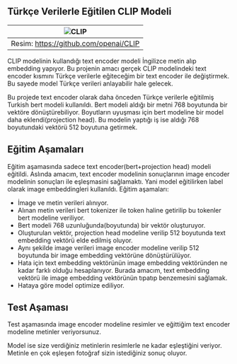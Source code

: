 ## Türkçe Verilerle Eğitilen CLIP Modeli
| ![CLIP](https://raw.githubusercontent.com/mlfoundations/open_clip/main/docs/CLIP.png) |
|:--:|
| Resim: https://github.com/openai/CLIP |

CLIP modelinin kullandığı text encoder modeli İngilizce metin alıp embedding yapıyor.
Bu projenin amacı gerçek CLIP modelindeki text encoder kısmını Türkçe verilerle eğiteceğim bir text encoder ile değiştirmek. Bu sayede model Türkçe verileri anlayabilir hale gelecek.

Bu projede text encoder olarak daha önceden Türkçe verilerle eğitilmiş Turkish bert modeli kullanıldı. Bert modeli aldığı bir metni 768 boyutunda bir vektöre dönüştürebiliyor.
Boyutların uyuşması için bert modeline bir model daha eklendi(projection head). Bu modelin yaptığı iş ise aldığı 768 boyutundaki vektörü 512 boyutuna getirmek.


## Eğitim Aşamaları
Eğitim aşamasında sadece text encoder(bert+projection head) modeli eğitildi. 
Aslında amacım, text encoder modelinin sonuçlarının image encoder modelinin sonuçları ile eşleşmasini sağlamaktı. Yani model eğitilirken label olarak image embeddingleri kullanıldı.
Eğitim aşamaları:
- İmage ve metin verileri alınıyor.
- Alınan metin verileri bert tokenizer ile token haline getirilip bu tokenler bert modeline veriliyor.
- Bert modeli 768 uzunluğunda(boyutunda) bir vektör oluşturuyor.
- Oluşturulan vektör, projection head modeline verilip 512 boyutunda text embedding vektörü elde edilmiş oluyor.
- Aynı şekilde image verileri image encoder modeline verilip 512 boyutunda bir image embedding vektörüne dönüştürülüyor.
- Hata için text embedding vektörünün image embedding vektöründen ne kadar farklı olduğu hesaplanıyor. Burada amacım, text embedding vektörü ile image embedding vektörünün tıpatıp benzemesini sağlamak.
- Hataya göre model optimize ediliyor.

## Test Aşaması
Test aşamasında image encoder modeline resimler ve eğittiğim text encoder modeline metinler veriyorsunuz.

Model ise size verdiğiniz metinlerin resimlerle ne kadar eşleştiğini veriyor. Metinle en çok eşleşen fotoğraf sizin istediğiniz sonuç oluyor.

